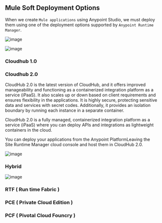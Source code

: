 
## Mule Soft Deployment Options 

When we create `Mule applications` using Anypoint Studio, we must deploy them using one of the deployment options supported by `Anypoint Runtime Manager`.

![image](https://github.com/user-attachments/assets/16f576fe-5424-4a2b-8cfe-63c53cf43de5)


![image](https://github.com/user-attachments/assets/e8eeaaee-e38e-44a9-9a2c-1c2aa1729ba4)

### Cloudhub 1.0

### Cloudhub 2.0

CloudHub 2.0 is the latest version of CloudHub, and it offers improved manageability and functioning as a containerized integration platform as a service (iPaaS). It also scales up or down based on client requirements and ensures flexibility in the applications. It is highly secure, protecting sensitive data and services with secret codes. Additionally, it provides an isolation boundary by running each instance in a separate container.

CloudHub 2.0 is a fully managed, containerized integration platform as a service (iPaaS) where you can deploy APIs and integrations as lightweight containers in the cloud.

You can deploy your applications from the Anypoint PlatformLeaving the Site Runtime Manager cloud console and host them in CloudHub 2.0.

![image](https://github.com/user-attachments/assets/8c185e70-be9e-4faf-8787-439dd4a4941d)

### Hybrid

![image](https://github.com/user-attachments/assets/62629586-eed4-4f7d-9653-b157f8bc9780)

### RTF ( Run time Fabric )

### PCE ( Private Cloud Edition )

### PCF ( Pivotal Cloud Founcry )
